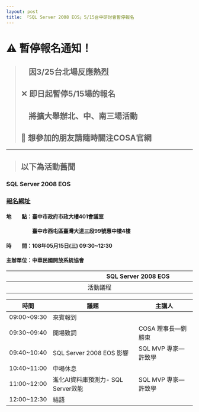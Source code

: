 ```yaml
---
layout: post
title: 「SQL Server 2008 EOS」5/15台中研討會暫停報名
---
```


# &#9888; 暫停報名通知！
> ## 　因3/25台北場反應熱烈
> ## &#10005; 即日起暫停5/15場的報名
> ## 　將擴大舉辦北、中、南三場活動
> ## &#128270; 想參加的朋友請隨時關注COSA官網

---
> ## 以下為活動舊聞

### SQL Server 2008 EOS
### [報名網址](https://www.accupass.com/event/1904040654441295282511)
<!--more-->

#### 地　　點：臺中市政府市政大樓401會議室
#### 　　　　　臺中市西屯區臺灣大道三段99號惠中樓4樓
#### 時　　間：108年05月15日(三) 09:30~12:30
#### 主辦單位：中華民國開放系統協會

| 　　　　　　　　　　　　　**SQL Server 2008 EOS**　　　　　　　　　　　　　 |
| :---: |
| 活動議程 |

| 時間        | 議題                              | 主講人             |
| ----------- | -------------------------------- | ------------------ |
| 09:00~09:30 | 來賓報到                          |                    |
| 09:30~09:40 | 開場致詞                          | COSA 理事長—劉勝東  |
| 09:40~10:40 | SQL Server 2008 EOS 影響         | SQL MVP 專家—許致學 |
| 10:40~11:00 | 中場休息                          |                    |
| 11:00~12:00 | 進化AI資料庫預測力- SQL Server效能 | SQL MVP 專家—許致學 |
| 12:00~12:30 | 結語                             |                    |
